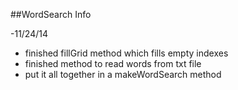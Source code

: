 ##WordSearch Info

-11/24/14
  - finished fillGrid method which fills empty indexes
  - finished method to read words from txt file
  - put it all together in a makeWordSearch method

